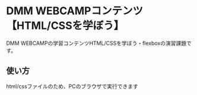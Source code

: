 # DMM WEBCAMPコンテンツ【HTML/CSSを学ぼう】
DMM WEBCAMPの学習コンテンツHTML/CSSを学ぼう・flexboxの演習課題です。
## 使い方
html/cssファイルのため、PCのブラウザで実行できます